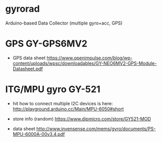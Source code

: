 # gyrorad
Arduino-based Data Collector (multiple gyro+acc, GPS)


# GPS GY-GPS6MV2
- GPS data sheet
https://www.openimpulse.com/blog/wp-content/uploads/wpsc/downloadables/GY-NEO6MV2-GPS-Module-Datasheet.pdf

# ITG/MPU gyro  GY-521
- hit how to connect multiple I2C devices is here:
http://playground.arduino.cc/Main/MPU-6050#short

- store info (random)
https://www.dipmicro.com/store/GY521-MOD

- data sheet
http://www.invensense.com/mems/gyro/documents/PS-MPU-6000A-00v3.4.pdf
